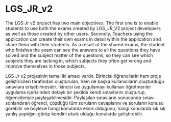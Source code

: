 # LGS_JR_v2
   The LGS Jr v2 project has two main objectives. The first one is to enable students to use both the exams created by LGS_JR_V2 project developers as well as those created by other users.
   Secondly, Teachers using the application can create their own exams in detail within the application and share them with their students. 
   As a result of the shared exams, the student who finishes the exam can see the answers to all the questions they have solved and the subject matter of the questions, so they can see which subjects they are lacking in, which subjects they often get wrong and improve themselves in those subjects.

   LGS Jr v2 projesinin temel iki amacı vardır. Birincisi öğrencilerin hem proje geliştiricileri tarafından oluşturulan, hem de başka kullanıcıların oluşturduğu 
  sınavlara erişebilmesidir. İkincisi ise uygulamayı kullanan öğretmenler uygulama içerisinden detaylı bir şekilde kendi sınavlarını oluşturup, öğrencileriyle
      paylaşabilmesidir. 
       Paylaşılan sınavların sonucunda sınavı sonlandıran öğrenci, çözdüğü tüm soruların cevaplarını ve soruların konusu görebilir ve böylece hangi konularda eksik 
     olduğunu, hangi konularda sık sık yanlış yaptığını görüp kendini eksik olduğu konularda geliştirebilir.
